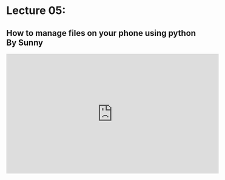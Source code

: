 # Lecture 05: 
## How to manage files on your phone using python By Sunny

<iframe width="560" height="315" src="https://www.youtube.com/embed/gxgs59utChI" title="YouTube video player" frameborder="0" allow="accelerometer; autoplay; clipboard-write; encrypted-media; gyroscope; picture-in-picture" allowfullscreen></iframe>
